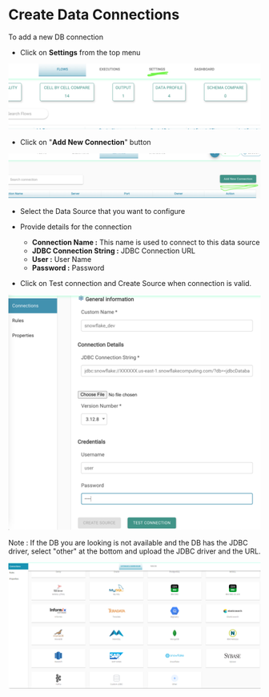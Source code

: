 # Create Data Connections

To add a new DB connection

* Click on **Settings** from the top menu

![](../../../.gitbook/assets/screen-shot-2021-02-19-at-11.22.51-pm.png)



* Click on "**Add New Connection**" button 

![](../../../.gitbook/assets/screen-shot-2021-02-19-at-11.24.28-pm.png)

* Select the Data Source that you want to configure
* Provide details for the connection

  * **Connection Name :**  This name is used to connect to this data source
  * **JDBC Connection String :** JDBC Connection URL
  * **User :** User Name
  * **Password :** Password

* Click on Test connection and Create Source when connection is valid.

![Adding a new Connection](../../../.gitbook/assets/screen-shot-2021-02-19-at-11.27.03-pm.png)





Note : If the DB you are looking is not available and the DB has the JDBC driver, select "other" at the bottom and upload the JDBC driver and the URL.



![Database Connections](../../../.gitbook/assets/db-conns.png)





